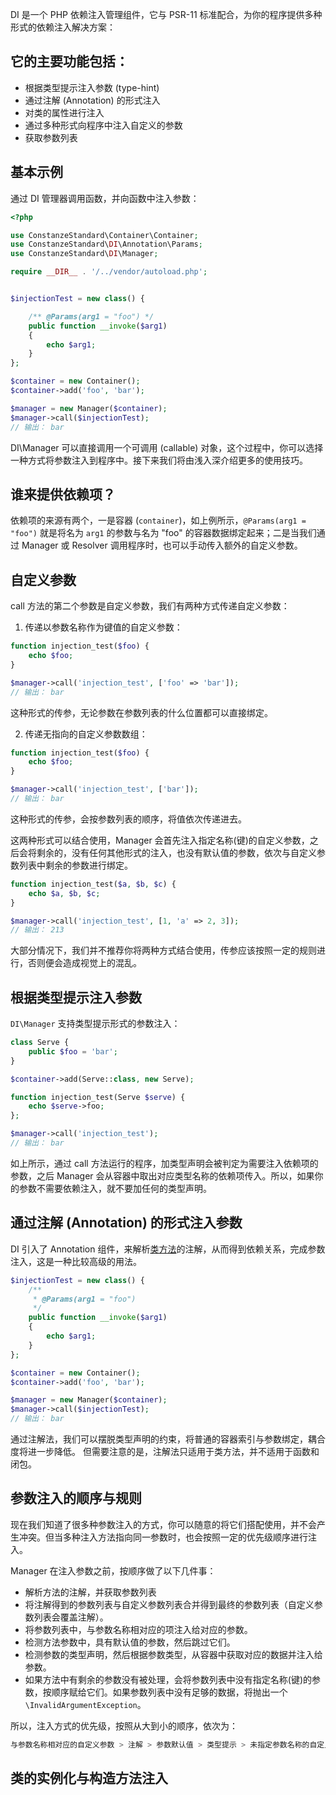 DI 是一个 PHP 依赖注入管理组件，它与 PSR-11 标准配合，为你的程序提供多种形式的依赖注入解决方案：

## 它的主要功能包括：
- 根据类型提示注入参数 (type-hint)
- 通过注解 (Annotation) 的形式注入
- 对类的属性进行注入
- 通过多种形式向程序中注入自定义的参数
- 获取参数列表

## 基本示例
通过 DI 管理器调用函数，并向函数中注入参数：
```php
<?php

use ConstanzeStandard\Container\Container;
use ConstanzeStandard\DI\Annotation\Params;
use ConstanzeStandard\DI\Manager;

require __DIR__ . '/../vendor/autoload.php';


$injectionTest = new class() {

    /** @Params(arg1 = "foo") */
    public function __invoke($arg1)
    {
        echo $arg1;
    }
};

$container = new Container();
$container->add('foo', 'bar');

$manager = new Manager($container);
$manager->call($injectionTest);
// 输出： bar
```
DI\Manager 可以直接调用一个可调用 (callable) 对象，这个过程中，你可以选择一种方式将参数注入到程序中。接下来我们将由浅入深介绍更多的使用技巧。

## 谁来提供依赖项？
依赖项的来源有两个，一是容器 (`container`)，如上例所示，`@Params(arg1 = "foo")` 就是将名为 `arg1` 的参数与名为 "foo" 的容器数据绑定起来；二是当我们通过 Manager 或 Resolver 调用程序时，也可以手动传入额外的自定义参数。

## 自定义参数
call 方法的第二个参数是自定义参数，我们有两种方式传递自定义参数：
1. 传递以参数名称作为键值的自定义参数：
```php
function injection_test($foo) {
    echo $foo;
}

$manager->call('injection_test', ['foo' => 'bar']);
// 输出： bar
```
这种形式的传参，无论参数在参数列表的什么位置都可以直接绑定。

2. 传递无指向的自定义参数数组：
```php
function injection_test($foo) {
    echo $foo;
}

$manager->call('injection_test', ['bar']);
// 输出： bar
```
这种形式的传参，会按参数列表的顺序，将值依次传递进去。

这两种形式可以结合使用，Manager 会首先注入指定名称(键)的自定义参数，之后会将剩余的，没有任何其他形式的注入，也没有默认值的参数，依次与自定义参数列表中剩余的参数进行绑定。
```php
function injection_test($a, $b, $c) {
    echo $a, $b, $c;
}

$manager->call('injection_test', [1, 'a' => 2, 3]);
// 输出： 213
```
大部分情况下，我们并不推荐你将两种方式结合使用，传参应该按照一定的规则进行，否则便会造成视觉上的混乱。

## 根据类型提示注入参数
`DI\Manager` 支持类型提示形式的参数注入：
```php
class Serve {
    public $foo = 'bar';
}

$container->add(Serve::class, new Serve);

function injection_test(Serve $serve) {
    echo $serve->foo;
};

$manager->call('injection_test');
// 输出： bar
```
如上所示，通过 call 方法运行的程序，加类型声明会被判定为需要注入依赖项的参数，之后 Manager 会从容器中取出对应类型名称的依赖项传入。所以，如果你的参数不需要依赖注入，就不要加任何的类型声明。

## 通过注解 (Annotation) 的形式注入参数
DI 引入了 Annotation 组件，来解析<u>类方法</u>的注解，从而得到依赖关系，完成参数注入，这是一种比较高级的用法。
```php
$injectionTest = new class() {
    /**
     * @Params(arg1 = "foo")
     */
    public function __invoke($arg1)
    {
        echo $arg1;
    }
};

$container = new Container();
$container->add('foo', 'bar');

$manager = new Manager($container);
$manager->call($injectionTest);
// 输出： bar
```
通过注解法，我们可以摆脱类型声明的约束，将普通的容器索引与参数绑定，耦合度将进一步降低。
但需要注意的是，注解法只适用于类方法，并不适用于函数和闭包。

## 参数注入的顺序与规则
现在我们知道了很多种参数注入的方式，你可以随意的将它们搭配使用，并不会产生冲突。但当多种注入方法指向同一参数时，也会按照一定的优先级顺序进行注入。

Manager 在注入参数之前，按顺序做了以下几件事：
- 解析方法的注解，并获取参数列表
- 将注解得到的参数列表与自定义参数列表合并得到最终的参数列表（自定义参数列表会覆盖注解）。
- 将参数列表中，与参数名称相对应的项注入给对应的参数。
- 检测方法参数中，具有默认值的参数，然后跳过它们。
- 检测参数的类型声明，然后根据参数类型，从容器中获取对应的数据并注入给参数。
- 如果方法中有剩余的参数没有被处理，会将参数列表中没有指定名称(键)的参数，按顺序赋给它们。如果参数列表中没有足够的数据，将抛出一个 `\InvalidArgumentException`。

所以，注入方式的优先级，按照从大到小的顺序，依次为：
```sh
与参数名称相对应的自定义参数 > 注解 > 参数默认值 > 类型提示 > 未指定参数名称的自定义参数
```

## 类的实例化与构造方法注入
